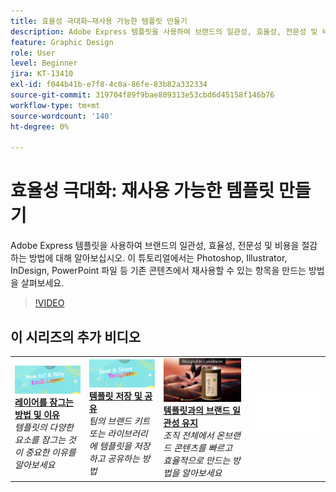 ```yaml
---
title: 효율성 극대화—재사용 가능한 템플릿 만들기
description: Adobe Express 템플릿을 사용하여 브랜드의 일관성, 효율성, 전문성 및 비용을 절감하는 방법에 대해 알아보십시오
feature: Graphic Design
role: User
level: Beginner
jira: KT-13410
exl-id: f044b41b-e7f8-4c0a-86fe-83b82a332334
source-git-commit: 319704f89f9bae809313e53cbd6d45158f146b76
workflow-type: tm+mt
source-wordcount: '140'
ht-degree: 0%

---
```


# 효율성 극대화: 재사용 가능한 템플릿 만들기

Adobe Express 템플릿을 사용하여 브랜드의 일관성, 효율성, 전문성 및 비용을 절감하는 방법에 대해 알아보십시오. 이 튜토리얼에서는 Photoshop, Illustrator, InDesign, PowerPoint 파일 등 기존 콘텐츠에서 재사용할 수 있는 항목을 만드는 방법을 살펴보세요.

>[!VIDEO](https://video.tv.adobe.com/v/3420208?quality=12&learn=on&hidetitle=true)

## 이 시리즈의 추가 비디오

<table style="table-layout:fixed">
<tr>
    <td>
        <a href="lock-layers.md">
            <img alt="레이어를 잠그는 방법 및 이유" src="assets/lock-layers.png" />
        </a>
        <div>
            <a href="lock-layers.md"><strong>레이어를 잠그는 방법 및 이유</strong></a>
            </div>
            <em>템플릿의 다양한 요소를 잠그는 것이 중요한 이유를 알아보세요</em>
            <br>
    </td>
    <td>
         <a href="share-templates.md">
            <img alt="템플릿 저장 및 공유" src="assets/share-templates.png" />
         </a>
         <div>
         <a href="share-templates.md"><strong>템플릿 저장 및 공유</strong></a>
         </div>
         <em>팀의 브랜드 키트 또는 라이브러리에 템플릿을 저장하고 공유하는 방법</em>
         <br>
   </td>
   <td>
         <a href="use-templates.md">
            <img alt="템플릿과의 원활한 브랜드 일관성" src="assets/use-templates.png" />
         </a>
         <div>
         <a href="use-templates.md"><strong>템플릿과의 브랜드 일관성 유지</strong></a>
         </div>
         <em>조직 전체에서 온브랜드 콘텐츠를 빠르고 효율적으로 만드는 방법을 알아보세요</em>
         <br>
   </td>
    <td>
      <img alt="스페이서" src="../assets/Whitespacer.png" />
      <div>
      <br>
    </td>
</tr>
</table>


